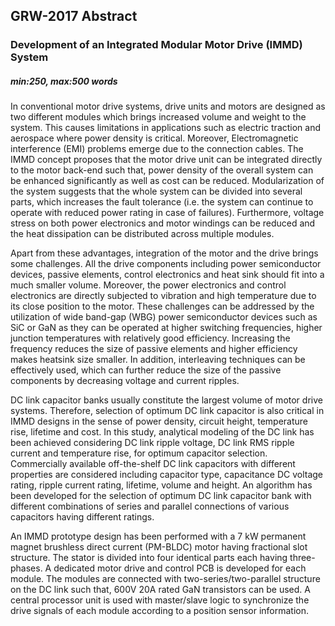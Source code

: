 ## GRW-2017 Abstract
### Development of an Integrated Modular Motor Drive (IMMD) System
##### min:250, max:500 words

In conventional motor drive systems, drive units and motors are designed as two different modules which brings increased volume and weight to the system. This causes limitations in applications such as electric traction and aerospace where power density is critical. Moreover, Electromagnetic interference (EMI) problems emerge due to the connection cables. The IMMD concept proposes that the motor drive unit can be integrated directly to the motor back-end such that, power density of the overall system can be enhanced significantly as well as cost can be reduced. Modularization of the system suggests that the whole system can be divided into several parts, which increases the fault tolerance (i.e. the system can continue to operate with reduced power rating in case of failures). Furthermore, voltage stress on both power electronics and motor windings can be reduced and the heat dissipation can be distributed across multiple modules.

Apart from these advantages, integration of the motor and the drive brings some challenges. All the drive components including power semiconductor devices, passive elements, control electronics and heat sink should fit into a much smaller volume. Moreover, the power electronics and control electronics are directly subjected to vibration and high temperature due to its close position to the motor. These challenges can be addressed by the utilization of wide band-gap (WBG) power semiconductor devices such as SiC or GaN as they can be operated at higher switching frequencies, higher junction temperatures with relatively good efficiency. Increasing the frequency reduces the size of passive elements and higher efficiency makes heatsink size smaller. In addition, interleaving techniques can be effectively used, which can further reduce the size of the passive components by decreasing voltage and current ripples.

DC link capacitor banks usually constitute the largest volume of motor drive systems. Therefore, selection of optimum DC link capacitor is also critical in IMMD designs in the sense of power density, circuit height, temperature rise, lifetime and cost. In this study, analytical modeling of the DC link has been achieved considering DC link ripple voltage, DC link RMS ripple current and temperature rise, for optimum capacitor selection. Commercially available off-the-shelf DC link capacitors with different properties are considered including capacitor type, capacitance DC voltage rating, ripple current rating, lifetime, volume and height. An algorithm has been developed for the selection of optimum DC link capacitor bank with different combinations of series and parallel connections of various capacitors having different ratings.

An IMMD prototype design has been performed with a 7 kW permanent magnet brushless direct current (PM-BLDC) motor having fractional slot structure. The stator is divided into four identical parts each having three-phases. A dedicated motor drive and control PCB is developed for each module. The modules are connected with two-series/two-parallel structure on the DC link such that, 600V 20A rated GaN transistors can be used. A central processor unit is used with master/slave logic to synchronize the drive signals of each module according to a position sensor information.

